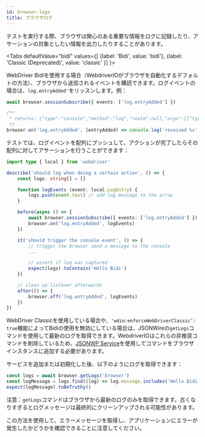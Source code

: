 ```yaml
---
id: browser-logs
title: ブラウザログ
---
```


テストを実行する際、ブラウザは関心のある重要な情報をログに記録したり、アサーションの対象としたい情報を出力したりすることがあります。

<Tabs
defaultValue="bidi"
values={[
    {label: 'Bidi', value: 'bidi'},
    {label: 'Classic (Deprecated)', value: 'classic'
}]
}>

<TabItem value='bidi'>

WebDriver Bidiを使用する場合（WebdriverIOがブラウザを自動化するデフォルトの方法）、ブラウザから送信されるイベントを購読できます。ログイベントの場合は、`log.entryAdded'`をリッスンします。例：

```ts
await browser.sessionSubscribe({ events: ['log.entryAdded'] })

/**
 * returns: {"type":"console","method":"log","realm":null,"args":[{"type":"string","value":"Hello Bidi"}],"level":"info","text":"Hello Bidi","timestamp":1657282076037}
 */
browser.on('log.entryAdded', (entryAdded) => console.log('received %s', entryAdded))
```

テストでは、ログイベントを配列にプッシュして、アクションが完了したらその配列に対してアサーションを行うことができます：

```ts
import type { local } from 'webdriver'

describe('should log when doing a certain action', () => {
    const logs: string[] = []

    function logEvents (event: local.LogEntry) {
        logs.push(event.text) // add log message to the array
    }

    before(async () => {
        await browser.sessionSubscribe({ events: ['log.entryAdded'] })
        browser.on('log.entryAdded', logEvents)
    })

    it('should trigger the console event', () => {
        // trigger the browser send a message to the console
        ...

        // assert if log was captured
        expect(logs).toContain('Hello Bidi')
    })

    // clean up listener afterwards
    after(() => {
        browser.off('log.entryAdded', logEvents)
    })
})
```

</TabItem>

<TabItem value='classic'>

WebDriver Classicを使用している場合や、`'wdio:enforceWebDriverClassic': true`機能によってBidiの使用を無効にしている場合は、JSONWireの`getLogs`コマンドを使用して最新のログを取得できます。WebdriverIOはこれらの非推奨コマンドを削除しているため、[JSONWP Service](https://github.com/webdriverio-community/wdio-jsonwp-service)を使用してコマンドをブラウザインスタンスに追加する必要があります。

サービスを追加または初期化した後、以下のようにログを取得できます：

```ts
const logs = await browser.getLogs('browser')
const logMessage = logs.find((log) => log.message.includes('Hello Bidi'))
expect(logMessage).toBeTruthy()
```

注意：`getLogs`コマンドはブラウザから最新のログのみを取得できます。古くなりすぎるとログメッセージは最終的にクリーンアップされる可能性があります。
</TabItem>

</Tabs>

この方法を使用して、エラーメッセージを取得し、アプリケーションにエラーが発生したかどうかを確認できることに注意してください。